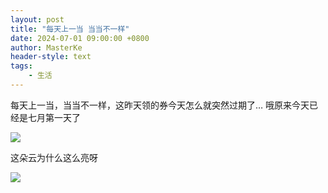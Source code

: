 ```yaml
---
layout: post
title: "每天上一当 当当不一样"
date: 2024-07-01 09:00:00 +0800
author: MasterKe
header-style: text
tags:
    - 生活
---
```


每天上一当，当当不一样，这昨天领的券今天怎么就突然过期了… 哦原来今天已经是七月第一天了

![](https://masterke-picture.oss-cn-hangzhou.aliyuncs.com/2024/07/01/17198104597779.png)

这朵云为什么这么亮呀

![](https://masterke-picture.oss-cn-hangzhou.aliyuncs.com/2024/07/01/17198104599847.jpg)
